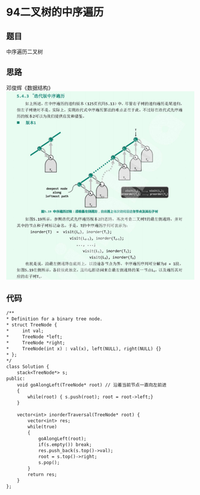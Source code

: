 # 94二叉树的中序遍历

## 题目

中序遍历二叉树

## 思路

邓俊辉《数据结构》
![avatar](pic/94二叉树的中序遍历.png)

## 代码

    /**
    * Definition for a binary tree node.
    * struct TreeNode {
    *     int val;
    *     TreeNode *left;
    *     TreeNode *right;
    *     TreeNode(int x) : val(x), left(NULL), right(NULL) {}
    * };
    */
    class Solution {
        stack<TreeNode*> s;
    public:
        void goAlongLeft(TreeNode* root) // 沿着当前节点一直向左前进
        {
            while(root) { s.push(root); root = root->left;}
        }

        vector<int> inorderTraversal(TreeNode* root) {
            vector<int> res;
            while(true)
            {
                goAlongLeft(root);
                if(s.empty()) break;
                res.push_back(s.top()->val);
                root = s.top()->right;
                s.pop();
            }
            return res;
        }
    };
